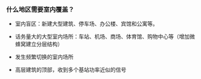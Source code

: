 ### 什么地区需要室内覆盖？

* 室内盲区：新建大型建筑、停车场、办公楼、宾馆和公寓等。

* 话务量大的大型室内场所：车站、机场、商场、体育馆、购物中心等（增加微蜂窝建立分层结构）

* 发生频繁切换的室内场所

* 高层建筑的顶部，收到多个基站功率近似的信号

  ​

